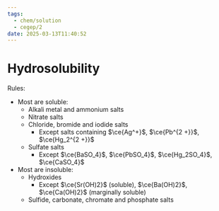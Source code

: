 ```yaml
---
tags:
  - chem/solution
  - cegep/2
date: 2025-03-13T11:40:52
---
```


# Hydrosolubility

Rules:

- Most are soluble:
	- Alkali metal and ammonium salts
	- Nitrate salts
	- Chloride, bromide and iodide salts
		- Except salts containing $\ce{Ag^+}$, $\ce{Pb^{2 +}}$, $\ce{Hg_2^{2 +}}$
	- Sulfate salts
		- Except $\ce{BaSO_4}$, $\ce{PbSO_4}$, $\ce{Hg_2SO_4}$, $\ce{CaSO_4}$
- Most are insoluble:
	- Hydroxides
		- Except $\ce{Sr(OH)2}$ (soluble), $\ce{Ba(OH)2}$, $\ce{Ca(OH)2}$ (marginally soluble)
	- Sulfide, carbonate, chromate and phosphate salts
